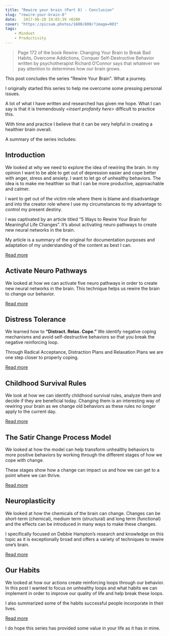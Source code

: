 ```yaml
---
title: "Rewire your brain (Part 8) - Conclusion"
slug: "rewire-your-brain-8"
date:   2017-06-28 19:05:39 +0200
cover: "https://picsum.photos/1600/800/?image=903"
tags:
    - Mindset
    - Productivity
---
```


> Page 172 of the book Rewire: Changing Your Brain to Break Bad Habits,
> Overcome Addictions, Conquer Self-Destructive Behavior written by
> psychotherapist Richard O’Connor says that whatever we pay attention to
> determines how our brain grows.

This post concludes the series "Rewire Your Brain". What a journey.

I originally started this series to help me overcome some pressing personal
issues.

A lot of what I have written and researched has given me hope. What I can
say is that it is tremendously _&lt;insert profanity here&gt;_ difficult to practice
this.

With time and practice I believe that it can be very helpful in creating a
healthier brain overall.

A summary of the series includes:

## Introduction

We looked at why we need to explore the idea of rewiring the brain. In my
opinion I want to be able to get out of depression easier and cope better
with anger, stress and anxiety. I want to let go of unhealthy behaviors.
The idea is to make me healthier so that I can be more productive,
approachable and calmer.

I want to get out of the victim role where there is blame and disadvantage
and into the creator role where I use my circumstances to my advantage to
control my present destiny.

I was captivated by an article titled “5 Ways to Rewire Your Brain for
Meaningful Life Changes”. It’s about activating neuro pathways to create
new neural networks in the brain.

My article is a summary of the original for documentation purposes and
adaptation of my understanding of the content as best I can.

[Read more](/blog/rewire-your-brain-1)

## Activate Neuro Pathways

We looked at how we can activate five neuro pathways in order to create new
neural networks in the brain. This technique helps us rewire the brain to
change our behavior.

[Read more](/blog/rewire-your-brain-2)

## Distress Tolerance

We learned how to **“Distract. Relax. Cope.”** We identify negative coping
mechanisms and avoid self-destructive behaviors so that you break the
negative reinforcing loop.

Through Radical Acceptance, Distraction Plans and Relaxation Plans we are
one step closer to properly coping.

[Read more](/blog/rewire-your-brain-3)

## Childhood Survival Rules

We look at how we can identify childhood survival rules, analyze them and
decide if they are beneficial today. Changing them is an interesting way of
rewiring your brain as we change old behaviors as these rules no longer
apply to the current day.

[Read more](/blog/rewire-your-brain-4)

## The Satir Change Process Model

We looked at how the model can help transform unhealthy behaviors to more
positive behaviors by working through the different stages of how we cope
with change.

These stages show how a change can impact us and how we can get to a
point where we can thrive.

[Read more](/blog/rewire-your-brain-5)

## Neuroplasticity

We looked at how the chemicals of the brain can change. Changes can be
short-term (chemical), medium term (structural) and long term (functional)
and the effects can be introduced in many ways to make these changes.

I specifically focused on Debbie Hampton’s research and knowledge on this
topic as it is exceptionally broad and offers a variety of techniques to
rewire one’s brain.

[Read more](/blog/rewire-your-brain-6)

## Our Habits

We looked at how our actions create reinforcing loops through our behavior.
In this post I wanted to focus on unhealthy loops and what habits we can
implement in order to improve our quality of life and help break these loops.

I also summarized some of the habits successful people incorporate in their
lives.

[Read more](/blog/rewire-your-brain-7)

I do hope this series has provided some value in your life as it has in mine.

